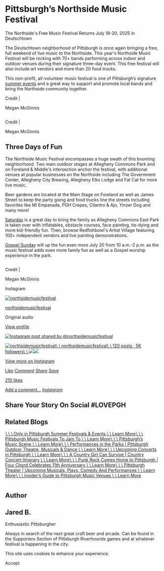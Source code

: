 # Pittsburgh’s Northside Music Festival

The Northside's Free Music Festival Returns July 18-20, 2025 in Deutschtown

The Deutschtown neighborhood of Pittsburgh is once again bringing a free, full weekend of live music to the Northside. This year's Northside Music Festival will be rocking with 70+ bands performing across indoor and outdoor venues during their signature three-day event. This free festival will also include art vendors and more than 20 food trucks.

This non-profit, all-volunteer music festival is one of Pittsburgh’s signature [summer events](https://www.visitpittsburgh.com/blog/pittsburgh-summer-festivals/) and a great way to support and promote local bands and bring the Northside community together.

Credit \|

Megan McGinnis

![](data:image/svg+xml;charset=utf-8,%3Csvg%20xmlns%3D%27http%3A%2F%2Fwww.w3.org%2F2000%2Fsvg%27%20width%3D%271%27%20height%3D%271%27%20style%3D%27background%3Atransparent%27%2F%3E)

Credit \|

Megan McGinnis

## Three Days of Fun

The Northside Music Festival encompasses a huge swath of this booming neighborhood. Two main outdoor stages at Allegheny Commons Park and on Foreland & Middle's intersection anchor the festival, with additional venues at popular businesses on the Northside including The Government Center, Allegheny City Brewing, Allegheny Elks Lodge and Fat Cat for more live music.

Beer gardens are located at the Main Stage on Foreland as well as James Street to keep the party going and food trucks line the streets including favorites like Mi Empanada, PGH Crepes, Cilantro & Ajo, Yinzer Dog and many more!

[Saturday](http://www.northsidemusicfestival.com/food-activities-saturday/) is a great day to bring the family as Allegheny Commons East Park is taken over with inflatables, obstacle courses, face painting, tie-dying and more kid-friendly fun. Then, browse Redfishbowl's Artist Village featuring 100+ independent vendors and live painting demonstrations.

[Gospel Sunday](http://www.northsidemusicfestival.com/schedule-sunday/) will up the fun even more July 20 from 10 a.m.-2 p.m. as the music festival adds even more family fun as well as a Gospel worship experience in the park.

![](data:image/svg+xml;charset=utf-8,%3Csvg%20xmlns%3D%27http%3A%2F%2Fwww.w3.org%2F2000%2Fsvg%27%20width%3D%271%27%20height%3D%271%27%20style%3D%27background%3Atransparent%27%2F%3E)

Credit \|

Megan McGinnis

Instagram

[![northsidemusicfestival](https://scontent.cdninstagram.com/v/t51.2885-19/496716369_17962314917916528_2745852604409342964_n.jpg?stp=dst-jpg_s150x150_tt6&efg=eyJ2ZW5jb2RlX3RhZyI6InByb2ZpbGVfcGljLmRqYW5nby4xMDgwLmMyIn0&_nc_ht=scontent.cdninstagram.com&_nc_cat=100&_nc_oc=Q6cZ2QG3XgNAk2sKuWf-fLRH74-I-4nydPz7yZWVARo-s6JzLSFYW07p-ZqftIQme8lwsWg&_nc_ohc=R5ffa32SINMQ7kNvwE8gJxH&_nc_gid=-R5Z7k7HNTViZE_5JfPUkQ&edm=APs17CUBAAAA&ccb=7-5&oh=00_Afd7UEcGofhggdpM18JODf1WGsGMm6hdRjW61jIEmQGLRg&oe=68EB161E&_nc_sid=10d13b)](https://www.instagram.com/northsidemusicfestival/?utm_source=ig_embed&ig_rid=72b2a8da-b99b-4998-bb9d-b955e2a7d067)

[northsidemusicfestival](https://www.instagram.com/northsidemusicfestival/?utm_source=ig_embed&ig_rid=72b2a8da-b99b-4998-bb9d-b955e2a7d067)

Original audio

[View profile](https://www.instagram.com/northsidemusicfestival/?utm_source=ig_embed&ig_rid=72b2a8da-b99b-4998-bb9d-b955e2a7d067)

[![Instagram post shared by @northsidemusicfestival](https://scontent.cdninstagram.com/v/t51.2885-15/496714663_1392147558765236_2095401080080365435_n.jpg?stp=dst-jpg_e15_fr_s1080x1080_tt6&_nc_ht=scontent.cdninstagram.com&_nc_cat=108&_nc_oc=Q6cZ2QG3XgNAk2sKuWf-fLRH74-I-4nydPz7yZWVARo-s6JzLSFYW07p-ZqftIQme8lwsWg&_nc_ohc=yv0Qn4EFOAMQ7kNvwEi1UUn&_nc_gid=-R5Z7k7HNTViZE_5JfPUkQ&edm=APs17CUBAAAA&ccb=7-5&oh=00_Afex_h8x5xTFSfKNJAtsD3vX13LqdDLnYiKZUeKIEy0KnA&oe=68EB0C53&_nc_sid=10d13b)](https://www.instagram.com/reel/C8ECKgdNX3s/?utm_source=ig_embed&ig_rid=72b2a8da-b99b-4998-bb9d-b955e2a7d067)

[![northsidemusicfestival](https://scontent.cdninstagram.com/v/t51.2885-19/496716369_17962314917916528_2745852604409342964_n.jpg?stp=dst-jpg_s150x150_tt6&efg=eyJ2ZW5jb2RlX3RhZyI6InByb2ZpbGVfcGljLmRqYW5nby4xMDgwLmMyIn0&_nc_ht=scontent.cdninstagram.com&_nc_cat=100&_nc_oc=Q6cZ2QG3XgNAk2sKuWf-fLRH74-I-4nydPz7yZWVARo-s6JzLSFYW07p-ZqftIQme8lwsWg&_nc_ohc=R5ffa32SINMQ7kNvwE8gJxH&_nc_gid=-R5Z7k7HNTViZE_5JfPUkQ&edm=APs17CUBAAAA&ccb=7-5&oh=00_Afd7UEcGofhggdpM18JODf1WGsGMm6hdRjW61jIEmQGLRg&oe=68EB161E&_nc_sid=10d13b)\\
\\
northsidemusicfestival\\
\\
120 posts · 5K followers\\
\\
![](https://scontent.cdninstagram.com/v/t51.2885-15/497651338_17962762883916528_6131291851638967533_n.jpg?stp=dst-jpg_e35_s240x240_tt6&efg=eyJ2ZW5jb2RlX3RhZyI6ImltYWdlX3VybGdlbi4xMjAweDEyMDAuc2RyLmY3NTc2MS5kZWZhdWx0X2ltYWdlLmMyIn0&_nc_ht=scontent.cdninstagram.com&_nc_cat=100&_nc_oc=Q6cZ2QG3XgNAk2sKuWf-fLRH74-I-4nydPz7yZWVARo-s6JzLSFYW07p-ZqftIQme8lwsWg&_nc_ohc=kaY-NNlS8rcQ7kNvwEYJqJ_&_nc_gid=-R5Z7k7HNTViZE_5JfPUkQ&edm=APs17CUBAAAA&ccb=7-5&oh=00_Afc8GdizCiZVey6-TKuoUNbge50qP4byXh2aMGeFjr2YrA&oe=68EB0E17&_nc_sid=10d13b)![](https://scontent.cdninstagram.com/v/t51.2885-15/527697861_1067220472214248_5738626782019234984_n.jpg?stp=c140.0.360.360a_dst-jpg_e15_s240x240_tt6&efg=eyJ2ZW5jb2RlX3RhZyI6ImltYWdlX3VybGdlbi42NDB4MzYwLnNkci5mNzE4NzgubmZyYW1lX2NvdmVyX2ZyYW1lLmMyIn0&_nc_ht=scontent.cdninstagram.com&_nc_cat=104&_nc_oc=Q6cZ2QG3XgNAk2sKuWf-fLRH74-I-4nydPz7yZWVARo-s6JzLSFYW07p-ZqftIQme8lwsWg&_nc_ohc=fLfQOi91jXEQ7kNvwE0K5l0&_nc_gid=-R5Z7k7HNTViZE_5JfPUkQ&edm=APs17CUBAAAA&ccb=7-5&oh=00_Aff7Lch9hzhHHkx5TFZvIRwr_A8p5SeiI2UyOk9DqSV6oQ&oe=68EAF1FF&_nc_sid=10d13b)](https://www.instagram.com/northsidemusicfestival/?utm_source=ig_embed&ig_rid=72b2a8da-b99b-4998-bb9d-b955e2a7d067)

[View more on Instagram](https://www.instagram.com/northsidemusicfestival/?utm_source=ig_embed&ig_rid=72b2a8da-b99b-4998-bb9d-b955e2a7d067)

[Like](https://www.instagram.com/reel/C8ECKgdNX3s/?utm_source=ig_embed&ig_rid=72b2a8da-b99b-4998-bb9d-b955e2a7d067) [_Comment_](https://www.instagram.com/reel/C8ECKgdNX3s/?utm_source=ig_embed&ig_rid=72b2a8da-b99b-4998-bb9d-b955e2a7d067) [_Share_](https://www.instagram.com/reel/C8ECKgdNX3s/?utm_source=ig_embed&ig_rid=72b2a8da-b99b-4998-bb9d-b955e2a7d067) [_Save_](https://www.instagram.com/reel/C8ECKgdNX3s/?utm_source=ig_embed&ig_rid=72b2a8da-b99b-4998-bb9d-b955e2a7d067)

[210 likes](https://www.instagram.com/reel/C8ECKgdNX3s/?utm_source=ig_embed&ig_rid=72b2a8da-b99b-4998-bb9d-b955e2a7d067)

[Add a comment...](https://www.instagram.com/reel/C8ECKgdNX3s/?utm_source=ig_embed&ig_rid=72b2a8da-b99b-4998-bb9d-b955e2a7d067) [_Instagram_](https://www.instagram.com/reel/C8ECKgdNX3s/?utm_source=ig_embed&ig_rid=72b2a8da-b99b-4998-bb9d-b955e2a7d067)

## Share Your Story On Social \#LOVEPGH

## Related Blogs

[![vintage race cars compete in the Vintage Grand Prix. A red car takes the lead](data:image/svg+xml;charset=utf-8,%3Csvg%20xmlns%3D%27http%3A%2F%2Fwww.w3.org%2F2000%2Fsvg%27%20width%3D%271%27%20height%3D%271%27%20style%3D%27background%3Atransparent%27%2F%3E)\\
\\
\\
Only in Pittsburgh Summer Festivals & Events \\
\\
Learn More](https://www.visitpittsburgh.com/blog/pittsburgh-summer-festivals/)[![](data:image/svg+xml;charset=utf-8,%3Csvg%20xmlns%3D%27http%3A%2F%2Fwww.w3.org%2F2000%2Fsvg%27%20width%3D%271%27%20height%3D%271%27%20style%3D%27background%3Atransparent%27%2F%3E)\\
\\
\\
Pittsburgh Music Festivals To Jam To \\
\\
Learn More](https://www.visitpittsburgh.com/blog/music-festivals/)[![](data:image/svg+xml;charset=utf-8,%3Csvg%20xmlns%3D%27http%3A%2F%2Fwww.w3.org%2F2000%2Fsvg%27%20width%3D%271%27%20height%3D%271%27%20style%3D%27background%3Atransparent%27%2F%3E)\\
\\
\\
Pittsburgh’s Music Scene \\
\\
Learn More](https://www.visitpittsburgh.com/blog/pittsburghs-music-scene/)[![](data:image/svg+xml;charset=utf-8,%3Csvg%20xmlns%3D%27http%3A%2F%2Fwww.w3.org%2F2000%2Fsvg%27%20width%3D%271%27%20height%3D%271%27%20style%3D%27background%3Atransparent%27%2F%3E)\\
\\
\\
Performances in the Parks \| Pittsburgh Outdoor Theatre, Musicals & Dance \\
\\
Learn More](https://www.visitpittsburgh.com/blog/pittsburgh-outdoor-theatre/)[![](data:image/svg+xml;charset=utf-8,%3Csvg%20xmlns%3D%27http%3A%2F%2Fwww.w3.org%2F2000%2Fsvg%27%20width%3D%271%27%20height%3D%271%27%20style%3D%27background%3Atransparent%27%2F%3E)\\
\\
\\
Upcoming Concerts in Pittsburgh \\
\\
Learn More](https://www.visitpittsburgh.com/blog/upcoming-concerts-in-pittsburgh/)[![](data:image/svg+xml;charset=utf-8,%3Csvg%20xmlns%3D%27http%3A%2F%2Fwww.w3.org%2F2000%2Fsvg%27%20width%3D%271%27%20height%3D%271%27%20style%3D%27background%3Atransparent%27%2F%3E)\\
\\
\\
A Country Girl Can Survive \| Country Concert Itinerary \\
\\
Learn More](https://www.visitpittsburgh.com/blog/pittsburgh-country-music-concerts/)[![](data:image/svg+xml;charset=utf-8,%3Csvg%20xmlns%3D%27http%3A%2F%2Fwww.w3.org%2F2000%2Fsvg%27%20width%3D%271%27%20height%3D%271%27%20style%3D%27background%3Atransparent%27%2F%3E)\\
\\
\\
Punk Rock Comes Home to Pittsburgh \| Four Chord Celebrates 11th Anniversary \\
\\
Learn More](https://www.visitpittsburgh.com/blog/four-chord-music-pittsburgh/)[![A crowd of people exit the Benedum Center in Pittsburgh.](data:image/svg+xml;charset=utf-8,%3Csvg%20xmlns%3D%27http%3A%2F%2Fwww.w3.org%2F2000%2Fsvg%27%20width%3D%271%27%20height%3D%271%27%20style%3D%27background%3Atransparent%27%2F%3E)\\
\\
\\
Pittsburgh Theater \| Upcoming Musicals, Plays, Comedy And Performances \\
\\
Learn More](https://www.visitpittsburgh.com/blog/pittsburgh-theatre-upcoming-performances/)[![](data:image/svg+xml;charset=utf-8,%3Csvg%20xmlns%3D%27http%3A%2F%2Fwww.w3.org%2F2000%2Fsvg%27%20width%3D%271%27%20height%3D%271%27%20style%3D%27background%3Atransparent%27%2F%3E)\\
\\
\\
Insider’s Guide to Pittsburgh Music Venues \\
\\
Learn More](https://www.visitpittsburgh.com/blog/pittsburgh-music-venues/)

![Jared B.](data:image/svg+xml;charset=utf-8,%3Csvg%20xmlns%3D%27http%3A%2F%2Fwww.w3.org%2F2000%2Fsvg%27%20width%3D%271%27%20height%3D%271%27%20style%3D%27background%3Atransparent%27%2F%3E)

## Author

## Jared B.

Enthusiastic Pittsburgher

Always in search of the next great craft beer and arcade. Can be found in the Supporters Section of Pittsburgh Riverhounds games and at whatever festival is happening in the city.

This site uses cookies to enhance your experience.



Accept
